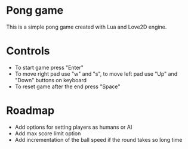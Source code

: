 # Pong game

This is a simple pong game created with Lua and Love2D engine.

# Controls

 - To start game press "Enter"
 - To move right pad use "w" and "s", to move left pad use "Up" and "Down" buttons on keyboard
 - To reset game after the end press "Space"

# Roadmap

- Add options for setting players as humans or AI
- Add max score limit option
- Add incrementation of the ball speed if the round takes so long time